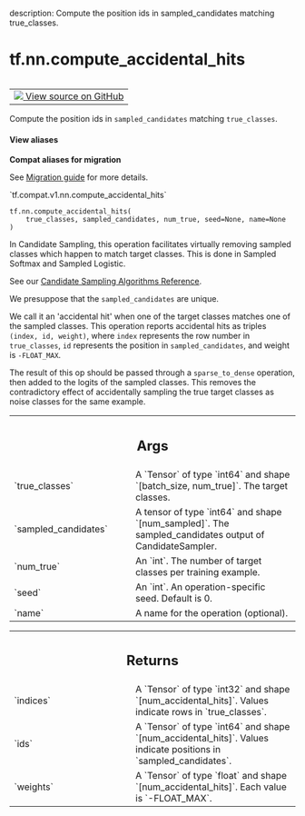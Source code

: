 description: Compute the position ids in sampled_candidates matching true_classes.

<div itemscope itemtype="http://developers.google.com/ReferenceObject">
<meta itemprop="name" content="tf.nn.compute_accidental_hits" />
<meta itemprop="path" content="Stable" />
</div>

# tf.nn.compute_accidental_hits

<!-- Insert buttons and diff -->

<table class="tfo-notebook-buttons tfo-api nocontent" align="left">
<td>
  <a target="_blank" href="https://github.com/tensorflow/tensorflow/blob/r2.3/tensorflow/python/ops/candidate_sampling_ops.py#L348-L395">
    <img src="https://www.tensorflow.org/images/GitHub-Mark-32px.png" />
    View source on GitHub
  </a>
</td>
</table>



Compute the position ids in `sampled_candidates` matching `true_classes`.

<section class="expandable">
  <h4 class="showalways">View aliases</h4>
  <p>
<b>Compat aliases for migration</b>
<p>See
<a href="https://www.tensorflow.org/guide/migrate">Migration guide</a> for
more details.</p>
<p>`tf.compat.v1.nn.compute_accidental_hits`</p>
</p>
</section>

<pre class="devsite-click-to-copy prettyprint lang-py tfo-signature-link">
<code>tf.nn.compute_accidental_hits(
    true_classes, sampled_candidates, num_true, seed=None, name=None
)
</code></pre>



<!-- Placeholder for "Used in" -->

In Candidate Sampling, this operation facilitates virtually removing
sampled classes which happen to match target classes.  This is done
in Sampled Softmax and Sampled Logistic.

See our [Candidate Sampling Algorithms
Reference](http://www.tensorflow.org/extras/candidate_sampling.pdf).

We presuppose that the `sampled_candidates` are unique.

We call it an 'accidental hit' when one of the target classes
matches one of the sampled classes.  This operation reports
accidental hits as triples `(index, id, weight)`, where `index`
represents the row number in `true_classes`, `id` represents the
position in `sampled_candidates`, and weight is `-FLOAT_MAX`.

The result of this op should be passed through a `sparse_to_dense`
operation, then added to the logits of the sampled classes. This
removes the contradictory effect of accidentally sampling the true
target classes as noise classes for the same example.

<!-- Tabular view -->
 <table class="responsive fixed orange">
<colgroup><col width="214px"><col></colgroup>
<tr><th colspan="2"><h2 class="add-link">Args</h2></th></tr>

<tr>
<td>
`true_classes`
</td>
<td>
A `Tensor` of type `int64` and shape `[batch_size,
num_true]`. The target classes.
</td>
</tr><tr>
<td>
`sampled_candidates`
</td>
<td>
A tensor of type `int64` and shape `[num_sampled]`.
The sampled_candidates output of CandidateSampler.
</td>
</tr><tr>
<td>
`num_true`
</td>
<td>
An `int`.  The number of target classes per training example.
</td>
</tr><tr>
<td>
`seed`
</td>
<td>
An `int`. An operation-specific seed. Default is 0.
</td>
</tr><tr>
<td>
`name`
</td>
<td>
A name for the operation (optional).
</td>
</tr>
</table>



<!-- Tabular view -->
 <table class="responsive fixed orange">
<colgroup><col width="214px"><col></colgroup>
<tr><th colspan="2"><h2 class="add-link">Returns</h2></th></tr>

<tr>
<td>
`indices`
</td>
<td>
A `Tensor` of type `int32` and shape `[num_accidental_hits]`.
Values indicate rows in `true_classes`.
</td>
</tr><tr>
<td>
`ids`
</td>
<td>
A `Tensor` of type `int64` and shape `[num_accidental_hits]`.
Values indicate positions in `sampled_candidates`.
</td>
</tr><tr>
<td>
`weights`
</td>
<td>
A `Tensor` of type `float` and shape `[num_accidental_hits]`.
Each value is `-FLOAT_MAX`.
</td>
</tr>
</table>

